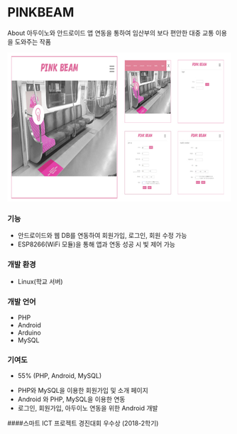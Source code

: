 # PINKBEAM

About 아두이노와 안드로이드 앱 연동을 통하여 임산부의 보다 편안한 대중 교통 이용을 도와주는 작품

![PINKBEAM 메인](./image/pinkbeam_full.jpg)

### 기능

- 안드로이드와 웹 DB를 연동하여 회원가입, 로그인, 회원 수정 가능
- ESP8266(WiFi 모듈)을 통해 앱과 연동 성공 시 빛 제어 가능

### 개발 환경

- Linux(학교 서버)

### 개발 언어

- PHP
- Android
- Arduino
- MySQL

### 기여도

- 55% (PHP, Android, MySQL)

* PHP와 MySQL을 이용한 회원가입 및 소개 페이지
* Android 와 PHP, MySQL을 이용한 연동
* 로그인, 회원가입, 아두이노 연동을 위한 Android 개발

####스마트 ICT 프로젝트 경진대회 우수상 (2018-2학기)
